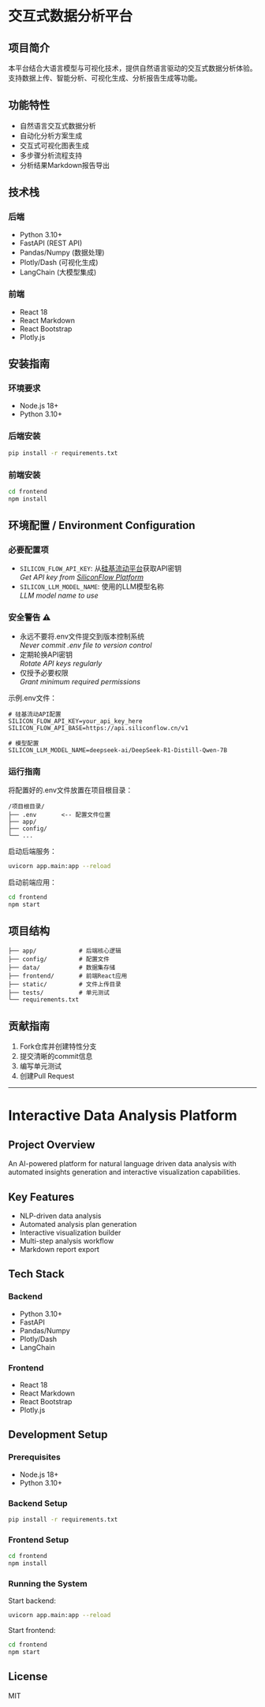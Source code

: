 # 交互式数据分析平台

## 项目简介
本平台结合大语言模型与可视化技术，提供自然语言驱动的交互式数据分析体验。支持数据上传、智能分析、可视化生成、分析报告生成等功能。

## 功能特性
- 自然语言交互式数据分析
- 自动化分析方案生成
- 交互式可视化图表生成
- 多步骤分析流程支持
- 分析结果Markdown报告导出

## 技术栈
### 后端
- Python 3.10+
- FastAPI (REST API)
- Pandas/Numpy (数据处理)
- Plotly/Dash (可视化生成)
- LangChain (大模型集成)

### 前端
- React 18
- React Markdown
- React Bootstrap
- Plotly.js

## 安装指南

### 环境要求
- Node.js 18+
- Python 3.10+

### 后端安装
```bash
pip install -r requirements.txt
```

### 前端安装
```bash
cd frontend
npm install
```

## 环境配置 / Environment Configuration

### 必要配置项
- `SILICON_FLOW_API_KEY`: 从[硅基流动平台](https://cloud.siliconflow.cn/account/ak)获取API密钥  
  _Get API key from [SiliconFlow Platform](https://cloud.siliconflow.cn/account/ak)_
- `SILICON_LLM_MODEL_NAME`: 使用的LLM模型名称  
  _LLM model name to use_

### 安全警告 ⚠️
- 永远不要将.env文件提交到版本控制系统  
  _Never commit .env file to version control_
- 定期轮换API密钥  
  _Rotate API keys regularly_
- 仅授予必要权限  
  _Grant minimum required permissions_

示例.env文件：
```env
# 硅基流动API配置
SILICON_FLOW_API_KEY=your_api_key_here
SILICON_FLOW_API_BASE=https://api.siliconflow.cn/v1

# 模型配置
SILICON_LLM_MODEL_NAME=deepseek-ai/DeepSeek-R1-Distill-Qwen-7B
```

### 运行指南

将配置好的.env文件放置在项目根目录：
```
/项目根目录/
├── .env       <-- 配置文件位置
├── app/
├── config/
└── ...
```

启动后端服务：
```bash
uvicorn app.main:app --reload
```

启动前端应用：
```bash
cd frontend
npm start
```

## 项目结构
```
├── app/            # 后端核心逻辑
├── config/         # 配置文件
├── data/           # 数据集存储
├── frontend/       # 前端React应用
├── static/         # 文件上传目录
├── tests/          # 单元测试
└── requirements.txt
```

## 贡献指南
1. Fork仓库并创建特性分支
2. 提交清晰的commit信息
3. 编写单元测试
4. 创建Pull Request

---

# Interactive Data Analysis Platform

## Project Overview
An AI-powered platform for natural language driven data analysis with automated insights generation and interactive visualization capabilities.

## Key Features
- NLP-driven data analysis
- Automated analysis plan generation
- Interactive visualization builder
- Multi-step analysis workflow
- Markdown report export

## Tech Stack
### Backend
- Python 3.10+
- FastAPI
- Pandas/Numpy
- Plotly/Dash
- LangChain

### Frontend
- React 18
- React Markdown
- React Bootstrap
- Plotly.js

## Development Setup
### Prerequisites
- Node.js 18+
- Python 3.10+

### Backend Setup
```bash
pip install -r requirements.txt
```

### Frontend Setup
```bash
cd frontend
npm install
```

### Running the System
Start backend:
```bash
uvicorn app.main:app --reload
```

Start frontend:
```bash
cd frontend
npm start
```

## License
MIT